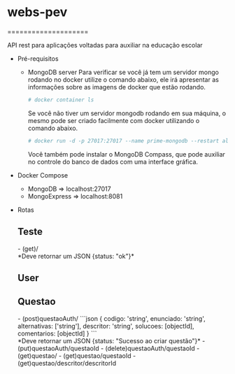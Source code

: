 # webs-pev
====================

API rest para aplicações voltadas para auxiliar na educação escolar

+ Pré-requisitos
    - MongoDB server
        Para verificar se você já tem um servidor mongo rodando no docker utilize o comando abaixo, ele irá apresentar as informações sobre as imagens de docker que estão rodando.
        ```sh
        # docker container ls
        ```
        Se você não tiver um servidor mongodb rodando em sua máquina, o mesmo pode ser criado facilmente com docker utilizando o comando abaixo.
        ```sh
        # docker run -d -p 27017:27017 --name prime-mongodb --restart always mongo
        ```
        Você também pode instalar o MongoDB Compass, que pode auxiliar no controle do banco de dados com uma interface gráfica.

+ Docker Compose
    - MongoDB       =>  localhost:27017
    - MongoExpress  =>  localhost:8081

+ Rotas
    <h2>Teste</h2>
    - (get)/
    <br/>
    *Deve retornar um JSON {status: "ok"}*
    <h2>User</h2>
    <h2>Questao</h2>
    - (post)questaoAuth/
    ```json
        {
            codigo: 'string',
            enunciado: 'string',
            alternativas: ['string'],
            descritor: 'string',
            solucoes: [objectId],
            comentarios: [objectId]
        }
    ```
    <br/>*Deve retornar um JSON {status: "Sucesso ao criar questão"}*
    - (put)questaoAuth/questaoId
    - (delete)questaoAuth/questaoId
    - (get)questao/
    - (get)questao/questaoId
    - (get)questao/descritor/descritorId